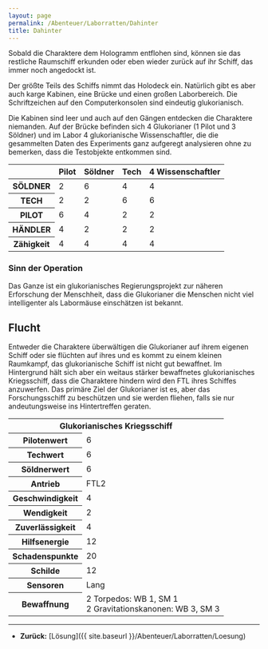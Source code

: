 ```yaml
---
layout: page
permalink: /Abenteuer/Laborratten/Dahinter
title: Dahinter
---
```




Sobald die Charaktere dem Hologramm entflohen sind, können sie das restliche Raumschiff erkunden oder eben wieder zurück auf ihr Schiff, das immer noch angedockt ist.

Der größte Teils des Schiffs nimmt das Holodeck ein. Natürlich gibt es aber auch karge Kabinen, eine Brücke und einen großen Laborbereich. Die Schriftzeichen auf den Computerkonsolen sind eindeutig glukorianisch.

Die Kabinen sind leer und auch auf den Gängen entdecken die Charaktere niemanden. Auf der Brücke befinden sich 4 Glukorianer (1 Pilot und 3 Söldner) und im Labor 4 glukorianische Wissenschaftler, die die gesammelten Daten des Experiments ganz aufgeregt analysieren ohne zu bemerken, dass die Testobjekte entkommen sind.

<table>
<thead>
<tr><th> </th><th>Pilot</th><th>Söldner</th><th>Tech</th><th>4 Wissenschaftler</th></tr>
</thead>
<tbody>
<tr><th>SÖLDNER</th><td>2</td><td>6</td><td>4</td><td>4</td></tr>
<tr><th>TECH</th><td>2</td><td>2</td><td>6</td><td>6</td></tr>
<tr><th>PILOT</th><td>6</td><td>4</td><td>2</td><td>2</td></tr>
<tr><th>HÄNDLER</th><td>4</td><td>2</td><td>2</td><td>2</td></tr>
<tr><th>Zähigkeit</th><td>4</td><td>4</td><td>4</td><td>4</td></tr>
</tbody>
</table>

### Sinn der Operation

Das Ganze ist ein glukorianisches Regierungsprojekt zur näheren Erforschung der Menschheit, dass die Glukorianer die Menschen nicht viel intelligenter als Labormäuse einschätzen ist bekannt.

## Flucht

Entweder die Charaktere überwältigen die Glukorianer auf ihrem eigenen Schiff oder sie flüchten auf ihres und es kommt zu einem kleinen Raumkampf, das glukorianische Schiff ist nicht gut bewaffnet. Im Hintergrund hält sich aber ein weitaus stärker bewaffnetes glukorianisches Kriegsschiff, dass die Charaktere hindern wird den FTL ihres Schiffes anzuwerfen. Das primäre Ziel der Glukorianer ist es, aber das Forschungsschiff zu beschützen und sie werden fliehen, falls sie nur andeutungsweise ins Hintertreffen geraten.

<table>
<tbody>
<tr><th colspan="2">Glukorianisches Kriegsschiff</th></tr>
<tr><th>Pilotenwert</th><td>6</td></tr>
<tr><th>Techwert</th><td>6</td></tr>
<tr><th>Söldnerwert</th><td>6</td></tr>
<tr><th>Antrieb</th><td>FTL2</td></tr>
<tr><th>Geschwindigkeit</th><td>4</td></tr>
<tr><th>Wendigkeit</th><td>2</td></tr>
<tr><th>Zuverlässigkeit</th><td>4</td></tr>
<tr><th>Hilfsenergie</th><td>12</td></tr>
<tr><th>Schadenspunkte</th><td>20</td></tr>
<tr><th>Schilde</th><td>12</td></tr>
<tr><th>Sensoren</th><td>Lang</td></tr>
<tr><th>Bewaffnung</th><td>2 Torpedos: WB 1, SM 1<br/>
2 Gravitationskanonen: WB 3, SM 3</td></tr>
</tbody>
</table>

***

- **Zurück:** [Lösung]({{ site.baseurl }}/Abenteuer/Laborratten/Loesung)
